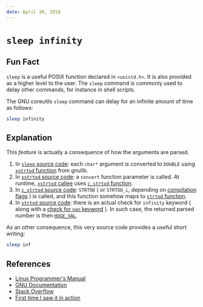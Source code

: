 ```yaml
---
date: April 30, 2018
---
```


# `sleep infinity`

## Fun Fact

`sleep` is a useful POSIX function declared in `<unistd.h>`. It is also
provided as a higher level to the user. The `sleep` command is commonly used to
delay other commands, for instance in shell scripts.

The GNU coreutils `sleep` command can delay for an infinite amount of time as
follows:

```bash
sleep infinity
```

## Explanation

This *feature* is actually a consequence of how the arguments are parsed.

1. In [`sleep` source code](https://github.com/coreutils/coreutils/blob/22424dd/src/sleep.c#L132):
   each `char*` argument is converted to `DOUBLE` using
   [`xstrtod` function](https://github.com/coreutils/gnulib/blob/c66dba9/lib/xstrtod.h)
   from gnulib.
1. In [`xstrtod` source code](https://github.com/coreutils/gnulib/blob/c66dba9/lib/xstrtod.c#L52):
   a `convert` function parameter is called. At runtime,
   [`xstrtod` callee](https://github.com/coreutils/coreutils/blob/22424dd/src/sleep.c#L132)
   uses [`c_strtod` function](https://github.com/coreutils/gnulib/blob/c66dba9/lib/c-strtod.h).
1. In [`c_strtod` source code](https://github.com/coreutils/gnulib/blob/c66dba9/lib/c-strtod.c):
   `STRTOD` ( or `STRTOD_L`, depending on
   [compilation flags](https://github.com/coreutils/gnulib/blob/c66dba9/lib/c-strtod.c#L70) )
   is called, and this function somehow maps to
   [`strtod` function](https://github.com/coreutils/gnulib/blob/c66dba9/lib/strtod.c#L205-L346).
1. In [`strtod` source code](https://github.com/coreutils/gnulib/blob/c66dba9/lib/strtod.c#L294-L308):
   there is an actual check for `infinity` keyword ( along with a
   [check for `nan` keyword](https://github.com/coreutils/gnulib/blob/c66dba9/lib/strtod.c#L309-L331) ).
   In such case, the returned parsed number is then
   [`HUGE_VAL`](https://github.com/coreutils/gnulib/blob/c66dba9/lib/strtod.c#L306).

As an other consequence, this very source code provides a useful short writing:

```bash
sleep inf
```

## References

- [Linux Programmer's Manual](http://man7.org/linux/man-pages/man3/sleep.3.html)
- [GNU Documentation](https://www.gnu.org/software/coreutils/sleep)
- [Stack Overflow](https://stackoverflow.com/a/22100106)
- [First time I saw it in action](https://zwischenzugs.com/2018/04/23/unprivileged-docker-builds-a-proof-of-concept/)
